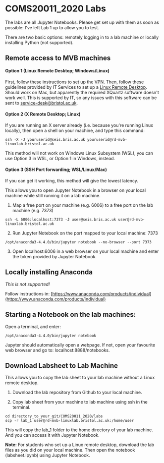 # COMS20011_2020 Labs

The labs are all Jupyter Notebooks.  Please get set up with them as soon as possible: I've left Lab 1 up to allow you to test.

There are two basic options: remotely logging in to a lab machine or locally installing Python (not supported).

## Remote access to MVB machines

#### Option 1 (Linux Remote Desktop; Windows/Linux)
First, follow these instructions to set up the [VPN](https://uob.sharepoint.com/sites/itservices/SitePages/vpn-connect.aspx). Then, follow these guidelines provided by IT Services to set up a [Linux Remote Desktop](https://uob.sharepoint.com/sites/itservices/SitePages/fits-engineering-linux-x2go.aspx).  Should work on Mac, but apparently the required XQuartz software doesn't work well.  This is supported by IT, so any issues with this software can be sent to service-desk@bristol.ac.uk.

#### Option 2 (X Remote Desktop; Linux)
If you are running an X server already (i.e. because you're running Linux locally), then open a shell on your machine, and type this command: 
```
ssh -X -J youruserid@seis.bris.ac.uk youruserid@rd-mvb-linuxlab.bristol.ac.uk
```
This method will not work on Windows Linux Subsystem (WSL), you can use Option 3 in WSL, or Option 1 in Windows, instead.

#### Option 3 (SSH Port forwarding; WSL/Linux/Mac)
If you can get it working, this method will give the lowest latency.

This allows you to open Jupyter Notebook in a browser on your local machine while still running it on a lab machine.

1. Map a free port on your machine (e.g. 6006) to a free port on the lab machine (e.g. 7373)
```
ssh -L 6006:localhost:7373 -J user@seis.bris.ac.uk user@rd-mvb-linuxlab.bristol.ac.uk
```
       
2. Run Jupyter Notebook on the port mapped to your local machine: 7373
```
/opt/anaconda3-4.4.0/bin/jupyter notebook --no-browser --port 7373
```
      
3. Open localhost:6006 in a web browser on your local machine and enter the token provided by Jupyter Notebook.

## Locally installing Anaconda

*This is not supported!*

Follow instructions in:
[https://www.anaconda.com/products/individual](https://www.anaconda.com/products/individual)

## Starting a Notebook on the lab machines:
Open a terminal, and enter:
```
/opt/anaconda3-4.4.0/bin/jupyter notebook
```
Jupyter should automatically open a webpage. If not, open your favourite web browser and go to: localhost:8888/notebooks.

## Download Labsheet to Lab Machine
This allows you to copy the lab sheet to your lab machine without a Linux remote desktop.

1. Download the lab repository from Github to your local machine.

2. Copy lab sheet from your machine to lab machine using ssh in the terminal.
```
cd directory_to_your_git/COMS20011_2020/labs
scp -r lab_1 user@rd-mvb-linuxlab.bristol.ac.uk:/home/user
```
This will copy the lab_1 folder to the home directory of your lab machine. And you can access it with Jupyter Notebook.

**Note:** For students who set up a Linux remote desktop, download the lab files as you did on your local machine. Then open the notebook (labsheet.ipynb) using Jupyter Notebook.


